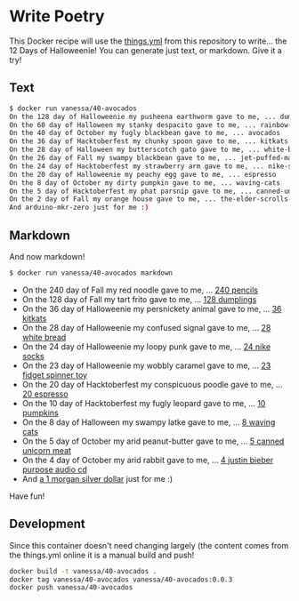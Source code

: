 # Write Poetry

This Docker recipe will use the [things.yml](../things.yml) from this repository
to write... the 12 Days of Halloweenie! You can generate just text, or markdown.
Give it a try!

## Text

```bash
$ docker run vanessa/40-avocados
On the 128 day of Halloweenie my pusheena earthworm gave to me, ... dumplings
On the 60 day of Halloween my stanky despacito gave to me, ... rainbow-glasses
On the 40 day of October my fugly blackbean gave to me, ... avocados
On the 36 day of Hacktoberfest my chunky spoon gave to me, ... kitkats
On the 28 day of Halloween my butterscotch gato gave to me, ... white-bread
On the 26 day of Fall my swampy blackbean gave to me, ... jet-puffed-marshmallows
On the 24 day of Hacktoberfest my strawberry arm gave to me, ... nike-socks
On the 20 day of Halloweenie my peachy egg gave to me, ... espresso
On the 8 day of October my dirty pumpkin gave to me, ... waving-cats
On the 5 day of Hacktoberfest my phat parsnip gave to me, ... canned-unicorn-meat
On the 2 day of Fall my orange house gave to me, ... the-elder-scrolls-online
And arduino-mkr-zero just for me :)
```

## Markdown
And now markdown!

```bash
$ docker run vanessa/40-avocados markdown
```

 - On the 240 day of Fall my red noodle gave to me, ... [240 pencils](https://vsoch.github.io/40-avocados/pencils)
 - On the 128 day of Fall my tart frito gave to me, ... [128 dumplings](https://vsoch.github.io/40-avocados/dumplings)
 - On the 36 day of Halloweenie my persnickety animal gave to me, ... [36 kitkats](https://vsoch.github.io/40-avocados/kitkats)
 - On the 28 day of Halloweenie my confused signal gave to me, ... [28 white bread](https://vsoch.github.io/40-avocados/white-bread)
 - On the 24 day of Halloweenie my loopy punk gave to me, ... [24 nike socks](https://vsoch.github.io/40-avocados/nike-socks)
 - On the 23 day of Halloweenie my wobbly caramel gave to me, ... [23 fidget spinner toy](https://vsoch.github.io/40-avocados/fidget-spinner-toy)
 - On the 20 day of Hacktoberfest my conspicuous poodle gave to me, ... [20 espresso](https://vsoch.github.io/40-avocados/espresso)
 - On the 10 day of Hacktoberfest my fugly leopard gave to me, ... [10 pumpkins](https://vsoch.github.io/40-avocados/pumpkins)
 - On the 8 day of Halloween my swampy latke gave to me, ... [8 waving cats](https://vsoch.github.io/40-avocados/waving-cats)
 - On the 5 day of October my arid peanut-butter gave to me, ... [5 canned unicorn meat](https://vsoch.github.io/40-avocados/canned-unicorn-meat)
 - On the 4 day of October my arid rabbit gave to me, ... [4 justin bieber purpose audio cd](https://vsoch.github.io/40-avocados/justin-bieber-purpose-audio-cd)
 - And [a 1 morgan silver dollar](https://vsoch.github.io/40-avocados/morgan-silver-dollar) just for me :)

Have fun!

## Development

Since this container doesn't need changing largely (the content comes from the things.yml online
it is a manual build and push!

```bash
docker build -t vanessa/40-avocados .
docker tag vanessa/40-avocados vanessa/40-avocados:0.0.3
docker push vanessa/40-avocados
```
